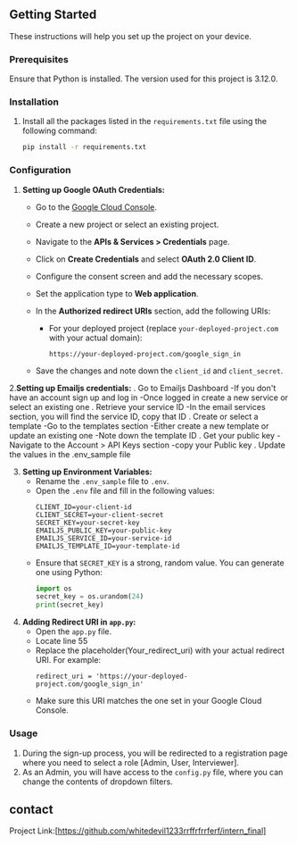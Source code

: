 ## Getting Started

These instructions will help you set up the project on your device.

### Prerequisites

Ensure that Python is installed. The version used for this project is 3.12.0.

### Installation

1. Install all the packages listed in the `requirements.txt` file using the following command:
    ```sh
    pip install -r requirements.txt
    ```



### Configuration

1. **Setting up Google OAuth Credentials:**
    - Go to the [Google Cloud Console](https://console.cloud.google.com/).
    - Create a new project or select an existing project.
    - Navigate to the **APIs & Services > Credentials** page.
    - Click on **Create Credentials** and select **OAuth 2.0 Client ID**.
    - Configure the consent screen and add the necessary scopes.
    - Set the application type to **Web application**.
    - In the **Authorized redirect URIs** section, add the following URIs:
      
      - For your deployed project (replace `your-deployed-project.com` with your actual domain):
        ```
        https://your-deployed-project.com/google_sign_in
        ```
    - Save the changes and note down the `client_id` and `client_secret`.

2.**Setting up Emailjs credentials:**
    . Go to Emailjs Dashboard
      -If you don't have an account sign up and log in
      -Once logged in create a new service or select an existing one
    . Retrieve your service ID
      -In the email services section, you will find the service ID, copy that ID
    . Create or select a template
      -Go to the templates section 
      -Either create a new template or update an existing one 
      -Note down the template ID
    . Get your public key
      -Navigate to the Account > API Keys section
      -copy your Public key
    . Update the values in the .env_sample file

3. **Setting up Environment Variables:**
    - Rename the `.env_sample` file to `.env`.
    - Open the `.env` file and fill in the following values:
      ```env
      CLIENT_ID=your-client-id
      CLIENT_SECRET=your-client-secret
      SECRET_KEY=your-secret-key
      EMAILJS_PUBLIC_KEY=your-public-key
      EMAILJS_SERVICE_ID=your-service-id
      EMAILJS_TEMPLATE_ID=your-template-id
      ```
    - Ensure that `SECRET_KEY` is a strong, random value. You can generate one using Python:
      ```python
      import os
      secret_key = os.urandom(24)
      print(secret_key)
      ```
4. **Adding Redirect URI in `app.py`:**
    - Open the `app.py` file.
    - Locate line 55 
    - Replace the placeholder(Your_redirect_uri) with your actual redirect URI. For example:
      ```
      redirect_uri = 'https://your-deployed-project.com/google_sign_in'
      ```
    - Make sure this URI matches the one set in your Google Cloud Console.      
### Usage

1. During the sign-up process, you will be redirected to a registration page where you need to select a role [Admin, User, Interviewer].
2. As an Admin, you will have access to the `config.py` file, where you can change the contents of dropdown filters.

## contact

Project Link:[https://github.com/whitedevil1233rrffrfrrferf/intern_final]

